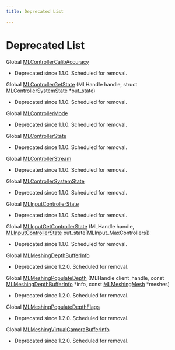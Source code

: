 ```yaml
---
title: Deprecated List

---
```


# Deprecated List






Global [MLControllerCalibAccuracy](/versioned_docs/version-22-Feb-2023/api-ref/api/Modules/group___controller/group___controller.md#enum-mlcontrollercalibaccuracy)

* Deprecated since 1.1.0. Scheduled for removal.  

Global [MLControllerGetState](/versioned_docs/version-22-Feb-2023/api-ref/api/Modules/group___controller/group___controller.md#mlresult-mlcontrollergetstate)  (MLHandle handle, struct [MLControllerSystemState](/versioned_docs/version-22-Feb-2023/api-ref/api/Modules/group___controller/struct_m_l_controller_system_state.md) *out_state)

* Deprecated since 1.1.0. Scheduled for removal. 

Global [MLControllerMode](/versioned_docs/version-22-Feb-2023/api-ref/api/Modules/group___controller/group___controller.md#enum-mlcontrollermode)

* Deprecated since 1.1.0. Scheduled for removal.  

Global [MLControllerState](/versioned_docs/version-22-Feb-2023/api-ref/api/Modules/group___controller/group___controller.md#struct-mlcontrollerstate)

* Deprecated since 1.1.0. Scheduled for removal.  

Global [MLControllerStream](/versioned_docs/version-22-Feb-2023/api-ref/api/Modules/group___controller/group___controller.md#struct-mlcontrollerstream)

* Deprecated since 1.1.0. Scheduled for removal.  

Global [MLControllerSystemState](/versioned_docs/version-22-Feb-2023/api-ref/api/Modules/group___controller/group___controller.md#struct-mlcontrollersystemstate)

* Deprecated since 1.1.0. Scheduled for removal.  

Global [MLInputControllerState](/versioned_docs/version-22-Feb-2023/api-ref/api/Modules/group___input/group___input.md#struct-mlinputcontrollerstate)

* Deprecated since 1.1.0. Scheduled for removal.  

Global [MLInputGetControllerState](/versioned_docs/version-22-Feb-2023/api-ref/api/Modules/group___input/group___input.md#mlresult-mlinputgetcontrollerstate)  (MLHandle handle, [MLInputControllerState](/versioned_docs/version-22-Feb-2023/api-ref/api/Modules/group___input/struct_m_l_input_controller_state.md) out_state[MLInput_MaxControllers])

* Deprecated since 1.1.0. Scheduled for removal. 

Global [MLMeshingDepthBufferInfo](/versioned_docs/version-22-Feb-2023/api-ref/api/Modules/group___graphics_utilities/group___graphics_utilities.md#struct-mlmeshingdepthbufferinfo)

* Deprecated since 1.2.0. Scheduled for removal.  

Global [MLMeshingPopulateDepth](/versioned_docs/version-22-Feb-2023/api-ref/api/Modules/group___graphics_utilities/group___graphics_utilities.md#mlresult-mlmeshingpopulatedepth)  (MLHandle client_handle, const [MLMeshingDepthBufferInfo](/versioned_docs/version-22-Feb-2023/api-ref/api/Modules/group___graphics_utilities/struct_m_l_meshing_depth_buffer_info.md) *info, const [MLMeshingMesh](/versioned_docs/version-22-Feb-2023/api-ref/api/Modules/group___meshing2/struct_m_l_meshing_mesh.md) *meshes)

* Deprecated since 1.2.0. Scheduled for removal. 

Global [MLMeshingPopulateDepthFlags](/versioned_docs/version-22-Feb-2023/api-ref/api/Modules/group___graphics_utilities/group___graphics_utilities.md#enum-mlmeshingpopulatedepthflags)

* Deprecated since 1.2.0. Scheduled for removal.  

Global [MLMeshingVirtualCameraBufferInfo](/versioned_docs/version-22-Feb-2023/api-ref/api/Modules/group___graphics_utilities/group___graphics_utilities.md#struct-mlmeshingvirtualcamerabufferinfo)

* Deprecated since 1.2.0. Scheduled for removal. 



